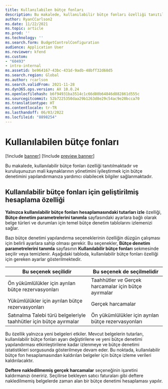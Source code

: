 ```yaml
---
title: Kullanılabilen bütçe fonları
description: Bu makalede, kullanılabilir bütçe fonları özelliği tanıtılmaktadır ve kuruluşunuzun mali kaynaklarının yönetimini iyileştirmek için bütçe denetimini yapılandırmanıza yardımcı olabilecek bilgiler sağlanmaktadır.
author: RyanCCarlson2
ms.date: 11/22/2021
ms.topic: article
ms.prod: ''
ms.technology: ''
ms.search.form: BudgetControlConfiguration
audience: Application User
ms.reviewer: kfend
ms.custom:
- "60493"
- intro-internal
ms.assetid: be964167-43bc-431d-9adb-48bff32d68d5
ms.search.region: Global
ms.author: rcarlson
ms.search.validFrom: 2021-11-28
ms.dyn365.ops.version: AX 10.0.24
ms.openlocfilehash: b6f94931ba3514c1c66d80b64846d882861d555c
ms.sourcegitcommit: 52b7225350daa29b1263d8e29c54ac9e20bcca70
ms.translationtype: HT
ms.contentlocale: tr-TR
ms.lasthandoff: 06/03/2022
ms.locfileid: "8898254"
---
```

# <a name="budget-funds-available"></a>Kullanılabilen bütçe fonları

[!include [banner](../includes/banner.md)]
[!include [preview banner](../includes/preview-banner.md)]

Bu makalede, kullanılabilir bütçe fonları özelliği tanıtılmaktadır ve kuruluşunuzun mali kaynaklarının yönetimini iyileştirmek için bütçe denetimini yapılandırmanıza yardımcı olabilecek bilgiler sağlanmaktadır.

## <a name="enhanced-calculation-feature-for-budget-funds-available"></a>Kullanılabilir bütçe fonları için geliştirilmiş hesaplama özelliği

**Yalnızca kullanılabilir bütçe fonları hesaplamasındaki tutarları izle** özelliği, **Bütçe denetim parametrelerini tanımla** sayfasındaki ayarlara bağlı olarak belge türleri ve durumları için temel bütçe denetim tablolarını izlemenizi sağlar.

Bazı bütçe denetimi yapılandırma seçeneklerinin özelliğin düzgün çalışması için belirli ayarlara sahip olması gerekir. Bu seçenekler, **Bütçe denetim parametrelerini tanımla** sayfasının **Kullanılabilir bütçe fonları** sekmesinde seçilir veya temizlenir. Aşağıdaki tabloda, kullanılabilir bütçe fonları özelliği için gereken ayarlar gösterilmektedir.

| Bu seçenek seçilidir | Bu seçenek de seçilmelidir |
| ------------------------- | -------------------------------- |
| Ön yükümlülükler için ayrılan bütçe rezervasyonları | Taahhütler *ve* Gerçek harcamalar için bütçe ayırmalar |
| Yükümlülükler için ayrılan bütçe rezervasyonları | Gerçek harcamalar |
| Satınalma Talebi türü belgeleriyle taahhütler için bütçe ayırmalar | Ön yükümlülükler için ayrılan bütçe rezervasyonları |

Bu özellik yalnızca yeni belgeleri etkiler. Mevcut belgelerin tutarları, kullanılabilir bütçe fonları ayarı değiştirilene ve yeni bütçe denetimi yapılandırması etkinleştirilene kadar izlenmeye ve bütçe denetimi istatistikleri sorgusunda gösterilmeye devam eder. Bu noktada, kullanılabilir bütçe fon hesaplamasından kaldırılan belgeler için bütçe izleme verileri kaldırılacaktır.

**Deftere nakledilmemiş gerçek harcamalar** seçeneğinin işaretini kaldırmanızı öneririz. Seçilirse bekleyen satıcı faturaları gibi deftere nakledilmemiş belgelerde zaman alan bir bütçe denetimi hesaplaması yapılır.
